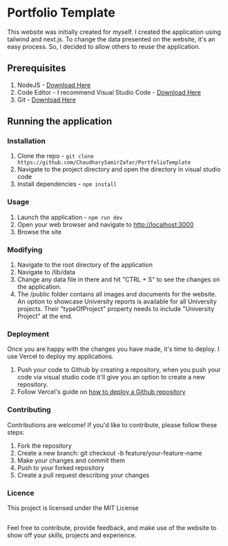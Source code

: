 # Portfolio Template

This website was initially created for myself. I created the application using tailwind and next.js.
To change the data presented on the website, it's an easy process. So, I decided to allow others to reuse the application.

## Prerequisites
1. NodeJS - [Download Here](https://nodejs.org/en/download)
2. Code Editor - I recommend Visual Studio Code - [Download Here](https://code.visualstudio.com/download)
3. Git - [Download Here](https://git-scm.com/downloads)

## Running the application
### Installation
1. Clone the repo - ```git clone https://github.com/ChaudharySamirZafar/PortfolioTemplate```
2. Navigate to the project directory and open the directory in visual studio code
3. Install dependencies - ```npm install```

### Usage
1. Launch the application - ```npm run dev```
2. Open your web browser and navigate to [http://localhost:3000](http://localhost:3000)
3. Browse the site

### Modifying
1. Navigate to the root directory of the application
2. Navigate to /lib/data
3. Change any data file in there and hit "CTRL + S" to see the changes on the application.
4. The /public folder contains all images and documents for the website. An option to showcase University reports is available for all University projects. 
Their "typeOfProject" property needs to include "University Project" at the end.

### Deployment
Once you are happy with the changes you have made, it's time to deploy. I use Vercel to deploy my applications.
1. Push your code to Github by creating a repository, when you push your code via visual studio code it'll give you an option to create a new repository.
2. Follow Vercel's guide on [how to deploy a Github repository](https://vercel.com/docs/deployments/git#deploying-a-git-repository)

### Contributing
Contributions are welcome! If you'd like to contribute, please follow these steps:
1. Fork the repository
2. Create a new branch: git checkout -b feature/your-feature-name
3. Make your changes and commit them
4. Push to your forked repository
5. Create a pull request describing your changes

### Licence
This project is licensed under the MIT License
##
Feel free to contribute, provide feedback, and make use of the website to show off your skills, projects and experience.

